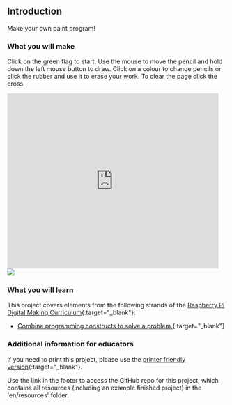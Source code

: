 ## Introduction

Make your own paint program!

### What you will make
Click on the green flag to start. Use the mouse to move the pencil and hold down the left mouse button to draw. Click on a colour to change pencils or click the rubber and use it to erase your work. To clear the page click the cross.

<div class="scratch-preview">
  <iframe allowtransparency="true" width="485" height="402" src="https://scratch.mit.edu/projects/embed/63473366/?autostart=false" frameborder="0"></iframe>
  <img src="images/paint-final.png">
</div>

### What you will learn

This project covers elements from the following strands of the [Raspberry Pi Digital Making Curriculum](http://rpf.io/curriculum){:target="_blank"}:

+ [Combine programming constructs to solve a problem.](https://www.raspberrypi.org/curriculum/programming/builder){:target="_blank"}


### Additional information for educators

If you need to print this project, please use the [printer friendly version](https://projects.raspberrypi.org/en/projects/paint-box/print){:target="_blank"}.

Use the link in the footer to access the GitHub repo for this project, which contains all resources (including an example finished project) in the 'en/resources' folder.
